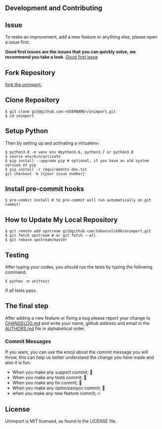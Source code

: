 ## Development and Contributing

## Issue

To make an improvement, add a new feature or anything else, please open a issue first.

**Good first issues are the issues that you can quickly solve, we recommend you take a
look.**
[Good first issue](https://github.com/hakancelik96/unimport/labels/good%20first%20issue)

## Fork Repository

[fork the unimport.](https://github.com/hakancelik96/unimport/fork)

## Clone Repository

```shell
$ git clone git@github.com:<USERNAME>/unimport.git
$ cd unimport
```

## Setup Python

Then by setting up and activating a virtualenv:

```shell
$ python3.8 -m venv env #python3.6, python3.7 or python3.8
$ source env/bin/activate
$ pip install --upgrade pip # optional, if you have an old system version of pip
$ pip install -r requirements-dev.txt
git checkout -b i{your issue number}
```

## Install pre-commit hooks

```shell
$ pre-commit install # to pre-commit will run automatically on git commit!
```

## How to Update My Local Repository

```shell
$ git remote add upstream git@github.com:hakancelik96/unimport.git
$ git fetch upstream # or git fetch --all
$ git rebase upstream/master
```

## Testing

After typing your codes, you should run the tests by typing the following command.

```shell
$ python -m unittest
```

If all tests pass.

## The final step

After adding a new feature or fixing a bug please report your change to
[CHANGELOG.md](/CHANGELOG.md) and write your name, github address and email in the
[AUTHORS.md](/AUTHORS.md) file in alphabetical order.

### Commit Messages

If you want, you can use the emoji about the commit message you will throw, this can
help us better understand the change you have made and also it is fun.

- When you make any support commit; 💪
- When you make any tests commit; 🧪
- When you make any fix commit; 🐞
- When you make any optimizasiyon commit; 💊
- when you make any new feature commit; 🔥

## License

Unimport is MIT licensed, as found in the LICENSE file.
